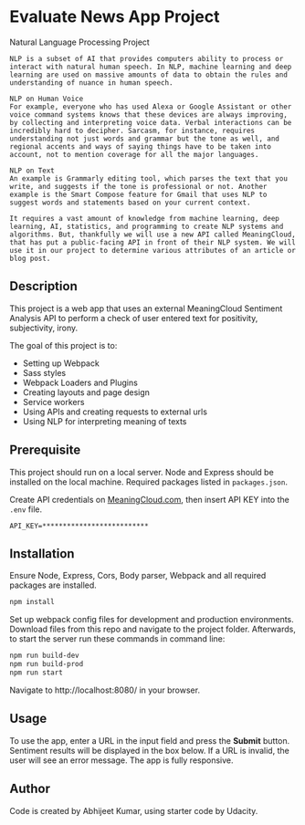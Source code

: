 # Evaluate News App Project
Natural Language Processing Project
```
NLP is a subset of AI that provides computers ability to process or interact with natural human speech. In NLP, machine learning and deep learning are used on massive amounts of data to obtain the rules and understanding of nuance in human speech.

NLP on Human Voice
For example, everyone who has used Alexa or Google Assistant or other voice command systems knows that these devices are always improving, by collecting and interpreting voice data. Verbal interactions can be incredibly hard to decipher. Sarcasm, for instance, requires understanding not just words and grammar but the tone as well, and regional accents and ways of saying things have to be taken into account, not to mention coverage for all the major languages.

NLP on Text
An example is Grammarly editing tool, which parses the text that you write, and suggests if the tone is professional or not. Another example is the Smart Compose feature for Gmail that uses NLP to suggest words and statements based on your current context.

It requires a vast amount of knowledge from machine learning, deep learning, AI, statistics, and programming to create NLP systems and algorithms. But, thankfully we will use a new API called MeaningCloud, that has put a public-facing API in front of their NLP system. We will use it in our project to determine various attributes of an article or blog post.
```


## Description
This project is a web app that uses an external MeaningCloud Sentiment Analysis API to perform a check of user entered text for positivity, subjectivity, irony. 

The goal of this project is to:
- Setting up Webpack
- Sass styles
- Webpack Loaders and Plugins
- Creating layouts and page design
- Service workers
- Using APIs and creating requests to external urls
- Using NLP for interpreting meaning of texts


## Prerequisite
This project should run on a local server. Node and Express should be installed on the local machine. Required packages listed in `packages.json`.
	
Create API credentials on [MeaningCloud.com](https://www.meaningcloud.com/developer/sentiment-analysis), then insert API KEY into the `.env` file.

```
API_KEY=**************************
```


## Installation
Ensure Node, Express, Cors, Body parser, Webpack and all required packages are installed.

```bash
npm install
```

Set up webpack config files for development and production environments.  Download files from this repo and navigate to the project folder. Afterwards, to start the server run these commands in command line:

```bash
npm run build-dev
npm run build-prod
npm run start
```

Navigate to http://localhost:8080/ in your browser.


## Usage
To use the app, enter a URL in the input field and press the **Submit** button. Sentiment results will be displayed in the box below. If a URL is invalid, the user will see an error message. The app is fully responsive.

## Author
Code is created by Abhijeet Kumar, using starter code by Udacity.